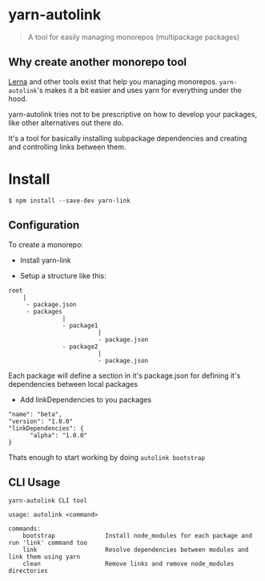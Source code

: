 # yarn-autolink

> A tool for easily managing monorepos (multipackage packages)

## Why create another monorepo tool

[Lerna](https://lernajs.io/) and other tools exist that help you managing monorepos. `yarn-autolink`'s makes it a bit easier and uses yarn for everything under the hood.

yarn-autolink tries not to be prescriptive on how to develop your packages, like other alternatives out there do.

It's a tool for basically installing subpackage dependencies and creating and controlling links between them.

# Install

```
$ npm install --save-dev yarn-link
```

## Configuration

To create a monorepo:

- Install yarn-link

- Setup a structure like this:

```
root
    |
     - package.json
     - packages
               |
               - package1
                         |
                         - package.json
               - package2
                         |
                         - package.json
```

Each package will define a section in it's package.json for defining it's dependencies between local packages

- Add linkDependencies to you packages
```
"name": "beta",
"version": "1.0.0"
"linkDependencies": {
      "alpha": "1.0.0"
}
```

Thats enough to start working by doing `autolink bootstrap`

## CLI Usage

```
yarn-autolink CLI tool

usage: autolink <command>

commands:
    bootstrap              Install node_modules for each package and run 'link' command too
    link                   Resolve dependencies between modules and link them using yarn
    clean                  Remove links and remove node_modules directories

```
